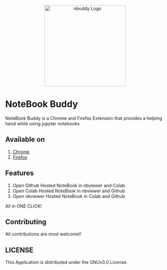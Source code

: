 <p align="center">
  <a href="#">
  <img src="https://user-images.githubusercontent.com/26242097/48593229-e78aa700-e971-11e8-9f9c-ddfd7d04ca59.png" alt="nbuddy Logo" width="256" height="256" />
  </a>
</p>

# NoteBook Buddy
NoteBook Buddy is a Chrome and Firefox Extension that provides a helping hand while using jupyter notebooks

## Available on
1) [Chrome](http://bit.ly/nbuddy_chrome)
2) [Firefox](http://bit.ly/nbuddy_firefox)

## Features

1) Open Github Hosted NoteBook in nbviewer and Colab
2) Open Colab Hosted NoteBook in nbviewer and Github
3) Open nbviewer Hosted NoteBook in Colab and Github

All in ONE CLICK!

## Contributing
All contributions are most welcome!!

## LICENSE
This Application is distributed under the GNUv3.0 License.
